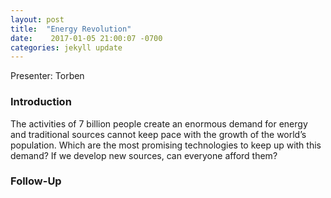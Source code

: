 ```yaml
---
layout: post
title:  "Energy Revolution"
date:    2017-01-05 21:00:07 -0700
categories: jekyll update
---
```


Presenter: Torben

### Introduction

The activities of 7 billion people create an enormous demand for energy and traditional sources cannot keep pace with the growth of the world’s population. Which are the most promising technologies to keep up with this demand? If we develop new sources, can everyone afford them?

### Follow-Up


